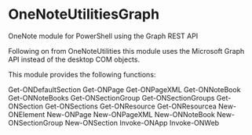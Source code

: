 # OneNoteUtilitiesGraph
OneNote module for PowerShell using the Graph REST API

Following on from OneNoteUtilities this module uses the Microsoft Graph API instead of the desktop COM objects.

This module provides the following functions:

Get-ONDefaultSection
Get-ONPage
Get-ONPageXML
Get-ONNoteBook
Get-ONNoteBooks
Get-ONSectionGroup
Get-ONSectionGroups
Get-ONSection
Get-ONSections
Get-ONResource
Get-ONResourcea
New-ONElement
New-ONPage
New-ONPageXML
New-ONNoteBook
New-ONSectionGroup
New-ONSection
Invoke-ONApp
Invoke-ONWeb
